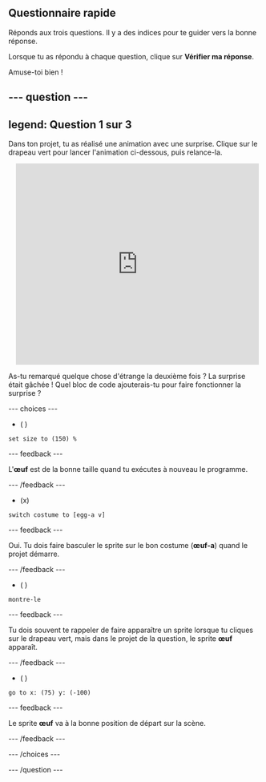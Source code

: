 ## Questionnaire rapide

Réponds aux trois questions. Il y a des indices pour te guider vers la bonne réponse.

Lorsque tu as répondu à chaque question, clique sur **Vérifier ma réponse**.

Amuse-toi bien !

--- question ---
---
legend: Question 1 sur 3
---

Dans ton projet, tu as réalisé une animation avec une surprise. Clique sur le drapeau vert pour lancer l'animation ci-dessous, puis relance-la.

<div class="scratch-preview" style="margin-left: 15px;">
  <iframe allowtransparency="true" width="485" height="402" src="https://scratch.mit.edu/projects/embed/499932713/?autostart=false" frameborder="0"></iframe>
</div>

As-tu remarqué quelque chose d'étrange la deuxième fois ? La surprise était gâchée ! Quel bloc de code ajouterais-tu pour faire fonctionner la surprise ?

--- choices ---

- ( )
```blocks3
set size to (150) %
```

  --- feedback ---

 L'**œuf** est de la bonne taille quand tu exécutes à nouveau le programme.

  --- /feedback ---

- (x)
```blocks3
switch costume to [egg-a v]
```

  --- feedback ---

 Oui. Tu dois faire basculer le sprite sur le bon costume (**œuf-a**) quand le projet démarre.

  --- /feedback ---

- ( )
```blocks3
montre-le
```

  --- feedback ---

 Tu dois souvent te rappeler de faire apparaître un sprite lorsque tu cliques sur le drapeau vert, mais dans le projet de la question, le sprite **œuf** apparaît.

  --- /feedback ---

- ( )
```blocks3
go to x: (75) y: (-100)
```

  --- feedback ---

 Le sprite **œuf** va à la bonne position de départ sur la scène.

  --- /feedback ---

--- /choices ---

--- /question ---
